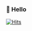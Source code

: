 ### 👋 Hello

[![Hits](https://hits.seeyoufarm.com/api/count/incr/badge.svg?url=https%3A%2F%2Fgithub.com%2FChoDoHyoung&count_bg=%23E3B519&title_bg=%23555555&icon=macys.svg&icon_color=%23FAFF00&title=hits&edge_flat=false)](https://hits.seeyoufarm.com)


<!--
**ChoDoHyoung/ChoDoHyoung** is a ✨ _special_ ✨ repository because its `README.md` (this file) appears on your GitHub profile.

Here are some ideas to get you started:

- 🔭 I’m currently working on ...
- 🌱 I’m currently learning ...
- 👯 I’m looking to collaborate on ...
- 🤔 I’m looking for help with ...
- 💬 Ask me about ...
- 📫 How to reach me: ...
- 😄 Pronouns: ...
- ⚡ Fun fact: ...
-->

